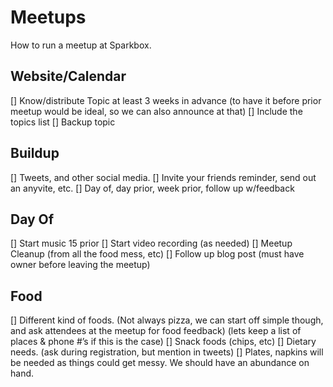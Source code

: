 Meetups
=====

How to run a meetup at Sparkbox.

Website/Calendar
-------

  [] Know/distribute Topic at least 3 weeks in advance (to have it before prior meetup would be ideal, so we can also announce at that)
  [] Include the topics list
  [] Backup topic

Buildup
-------

  [] Tweets, and other social media. 
  [] Invite your friends reminder, send out an anyvite, etc.
  [] Day of, day prior, week prior, follow up w/feedback

Day Of
-------

  [] Start music 15 prior
  [] Start video recording (as needed)
  [] Meetup Cleanup (from all the food mess, etc)
  [] Follow up blog post (must have owner before leaving the meetup)

Food
-------

  [] Different kind of foods. (Not always pizza, we can start off simple though, and ask attendees at the meetup for food feedback)  (lets keep a list of places & phone #’s if this is the case)
  [] Snack foods (chips, etc)
  [] Dietary needs.  (ask during registration, but mention in tweets) 
  [] Plates, napkins will be needed as things could get messy. We should have an abundance on hand. 
